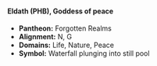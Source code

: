 #### Eldath (PHB), Goddess of peace
- **Pantheon:** Forgotten Realms
- **Alignment:** N, G
- **Domains:** Life, Nature, Peace
- **Symbol:** Waterfall plunging into still pool
